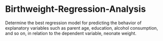 # Birthweight-Regression-Analysis
Determine the best regression model for predicting the behavior of explanatory variables such as parent age, education, alcohol consumption, and so on, in relation to the dependent variable, neonate weight.
